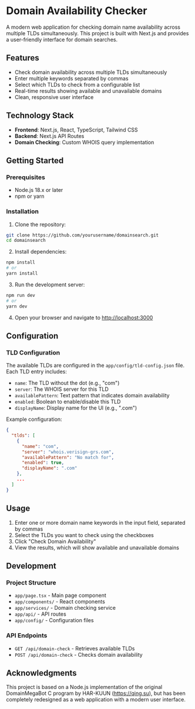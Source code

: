 # Domain Availability Checker

A modern web application for checking domain name availability across multiple TLDs simultaneously. This project is built with Next.js and provides a user-friendly interface for domain searches.

## Features

- Check domain availability across multiple TLDs simultaneously
- Enter multiple keywords separated by commas
- Select which TLDs to check from a configurable list
- Real-time results showing available and unavailable domains
- Clean, responsive user interface

## Technology Stack

- **Frontend**: Next.js, React, TypeScript, Tailwind CSS
- **Backend**: Next.js API Routes
- **Domain Checking**: Custom WHOIS query implementation

## Getting Started

### Prerequisites

- Node.js 18.x or later
- npm or yarn

### Installation

1. Clone the repository:
```bash
git clone https://github.com/yourusername/domainsearch.git
cd domainsearch
```

2. Install dependencies:
```bash
npm install
# or
yarn install
```

3. Run the development server:
```bash
npm run dev
# or
yarn dev
```

4. Open your browser and navigate to [http://localhost:3000](http://localhost:3000)

## Configuration

### TLD Configuration

The available TLDs are configured in the `app/config/tld-config.json` file. Each TLD entry includes:

- `name`: The TLD without the dot (e.g., "com")
- `server`: The WHOIS server for this TLD
- `availablePattern`: Text pattern that indicates domain availability
- `enabled`: Boolean to enable/disable this TLD
- `displayName`: Display name for the UI (e.g., ".com")

Example configuration:

```json
{
  "tlds": [
    {
      "name": "com",
      "server": "whois.verisign-grs.com",
      "availablePattern": "No match for",
      "enabled": true,
      "displayName": ".com"
    },
    ...
  ]
}
```

## Usage

1. Enter one or more domain name keywords in the input field, separated by commas
2. Select the TLDs you want to check using the checkboxes
3. Click "Check Domain Availability"
4. View the results, which will show available and unavailable domains

## Development

### Project Structure

- `app/page.tsx` - Main page component
- `app/components/` - React components
- `app/services/` - Domain checking service
- `app/api/` - API routes
- `app/config/` - Configuration files

### API Endpoints

- `GET /api/domain-check` - Retrieves available TLDs
- `POST /api/domain-check` - Checks domain availability

## Acknowledgments

This project is based on a Node.js implementation of the original DomainMegaBot C program by HAR-KUUN (https://qing.su), but has been completely redesigned as a web application with a modern user interface.
